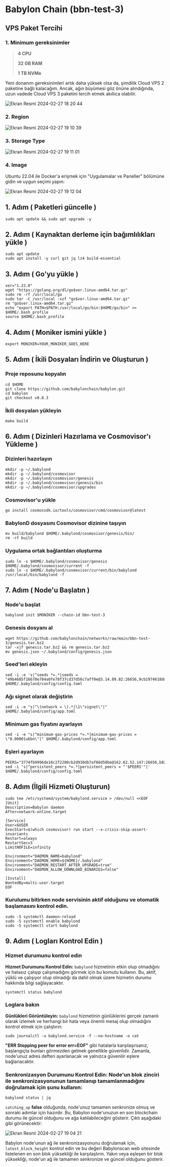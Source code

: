 # Babylon Chain (bbn-test-3)

## VPS Paket Tercihi

### 1. Minimum gereksinimler

> **4 CPU**
> 
> **32 GB RAM**
> 
> **1 TB NVMe**

Yeni donanım gereksinimleri artık daha yüksek olsa da, şimdilik Cloud VPS 2 paketine bağlı kalacağım. Ancak, ağın büyümesi göz önüne alındığında, uzun vadede Cloud VPS 3 paketini tercih etmek akıllıca olabilir.
>
![Ekran Resmi 2024-02-27 18 20 44](https://github.com/0xCallmeOzzy/Babylon-Chain-bbn-test-3/assets/132007152/92b1de86-b730-4727-bda9-cb4dd573a0ef)

### 2. Region

![Ekran Resmi 2024-02-27 19 10 39](https://github.com/0xCallmeOzzy/Babylon-Chain-bbn-test-3/assets/132007152/fa8e0bda-8082-4096-b25c-90487c971d26)

### 3. Storage Type

![Ekran Resmi 2024-02-27 19 11 01](https://github.com/0xCallmeOzzy/Babylon-Chain-bbn-test-3/assets/132007152/32584796-1686-4884-9f3b-beda04b13638)

### 4. Image

Ubuntu 22.04 ile Docker'a erişmek için "Uygulamalar ve Paneller" bölümüne gidin ve uygun seçimi yapın:

![Ekran Resmi 2024-02-27 19 12 04](https://github.com/0xCallmeOzzy/Babylon-Chain-bbn-test-3/assets/132007152/f6ac6ce2-7faa-467c-98d7-4b4976c2b8c2)

## 1. Adım ( Paketleri güncelle )

```
sudo apt update && sudo apt upgrade -y
```

## 2. Adım ( Kaynaktan derleme için bağımlılıkları yükle )

```
sudo apt update
sudo apt install -y curl git jq lz4 build-essential
```

## 3. Adım ( Go'yu yükle )

```
ver="1.22.0"
wget "https://golang.org/dl/go$ver.linux-amd64.tar.gz"
sudo rm -rf /usr/local/go
sudo tar -C /usr/local -xzf "go$ver.linux-amd64.tar.gz"
rm "go$ver.linux-amd64.tar.gz"
echo "export PATH=$PATH:/usr/local/go/bin:$HOME/go/bin" >> $HOME/.bash_profile
source $HOME/.bash_profile
```

## 4. Adım ( Moniker ismini yükle )

```
export MONIKER=YOUR_MONIKER_GOES_HERE
```

## 5. Adım ( İkili Dosyaları İndirin ve Oluşturun )

### Proje reposunu kopyalın

```
cd $HOME
git clone https://github.com/babylonchain/babylon.git
cd babylon
git checkout v0.8.3
```

### İkili dosyaları yükleyin

```
make build
```

## 6. Adım ( Dizinleri Hazırlama ve Cosmovisor'ı Yükleme )

### Dizinleri hazırlayın

```
mkdir -p ~/.babylond
mkdir -p ~/.babylond/cosmovisor
mkdir -p ~/.babylond/cosmovisor/genesis
mkdir -p ~/.babylond/cosmovisor/genesis/bin
mkdir -p ~/.babylond/cosmovisor/upgrades
```

### Cosmovisor'u yükle

```
go install cosmossdk.io/tools/cosmovisor/cmd/cosmovisor@latest
```

### BabylonD dosyasını Cosmovisor dizinine taşıyın

```
mv build/babylond $HOME/.babylond/cosmovisor/genesis/bin/
rm -rf build
```

### Uygulama ortak bağlantıları oluşturma

```
sudo ln -s $HOME/.babylond/cosmovisor/genesis $HOME/.babylond/cosmovisor/current -f
sudo ln -s $HOME/.babylond/cosmovisor/current/bin/babylond /usr/local/bin/babylond -f
```

## 7. Adım ( Node'u Başlatın )

### Node'u başlat

```
babylond init $MONIKER --chain-id bbn-test-3
```

### Genesis dosyanı al

```
wget https://github.com/babylonchain/networks/raw/main/bbn-test-3/genesis.tar.bz2
tar -xjf genesis.tar.bz2 && rm genesis.tar.bz2
mv genesis.json ~/.babylond/config/genesis.json
```

### Seed'leri ekleyin

```
sed -i -e 's|^seeds *=.*|seeds = "49b4685f16670e784a0fe78f37cd37d56c7aff0e@3.14.89.82:26656,9cb1974618ddd541c9a4f4562b842b96ffaf1446@3.16.63.237:26656"|' $HOME/.babylond/config/config.toml
```

### Ağı signet olarak değiştirin

```
sed -i -e "s|^\(network = \).*|\1\"signet\"|" $HOME/.babylond/config/app.toml
```

### Minimum gas fiyatını ayarlayın

```
sed -i -e "s|^minimum-gas-prices *=.*|minimum-gas-prices = \"0.00001ubbn\"|" $HOME/.babylond/config/app.toml
```

### Eşleri ayarlayın

```
PEERS="3774fb9996de16c2f2280cb2d938db7af88d50be@162.62.52.147:26656,b82b321380d1d949d1eed6da03696b1b2ef987ba@148.251.176.236:3000,3fb6251a235480e81c8f964ff25304b2b4e7a071@43.128.69.178:26501,c0ee3e7f140b2de189ce853cfccb9fb2d922eb66@95.217.203.226:26656,e46f38454d4fb889f5bae202350930410a23b986@65.21.205.113:26656,25abb614b96fa606fb5514fcf711635e8e861d8f@217.72.207.107:26656,670d3cc0b1b4d008db95110557190b1d51c3cc87@43.156.24.202:26501,8e4e408a2e157e7ed3fce000525ff8ba22e8f6a8@135.181.58.31:26656,c3e82156a0e2f3d5373d5c35f7879678f29eaaad@144.76.28.163:46656,82191d0763999d30e3ddf96cc366b78694d8cee1@162.19.169.211:26656,26acaa8356468376abcfbbafb92e45fcb9fb14c7@65.109.64.179:26656,bb60df4fc43fd4915e16a779611e919fda4a57cb@95.216.187.89:26656,73d0b886307757aa7e0778ca272851c1d24c2e7d@135.181.246.250:3400,35abd10cba77f9d2b9b575dfa0c7c8c329bf4da3@104.196.182.128:26656,26cb133489436035829b6920e89105046eccc841@178.63.95.125:26656,2b9433ec17f98c902ce6bf0031342f20fb6e9cf8@80.64.208.1:26656,9d840ebd61005b1b1b1794c0cf11ef253faf9a84@43.157.95.203:26656,59b484e1370f211ba74f5b8e1316a0752a55d090@65.108.75.197:26656,fd837edb83d1ad175041b9a72ae6b0f5874d1df7@3.136.250.177:26656,564af85d70a1f7227146b1840f467015f8e9af5a@141.95.110.70:26656,a1a0ec58bf2be5ba114a648f84e53e776f5e4902@3.139.218.231:26656,868730197ee267db3c772414ec1cd2085cc036d4@148.251.235.130:17656,ce1caddb401d530cc2039b219de07994fc333dcf@162.19.97.200:26656,79973384380cb9135411bd6d79c7159f51373b18@133.242.221.45:26656,94039e66a22103ce28c85852c594cacabc6decd1@37.27.54.184:27656,e2a105f8da7a3653fe8149471d84ca1e39d51e53@161.97.131.159:20656,163ba24f7ef8f1a4393d7a12f11f62da4370f494@89.117.57.201:10656,ac65cb7c09f9b0f8aaf2605a9cf9d5684cda87d9@3.129.218.47:26656,2cc3d19c8126a3cecdb95401a525d6a2832a76b8@121.78.247.252:33656,11a40047f142b07119b29262da9f7800640b0699@88.217.142.242:16456,4d992a77957f6937a275a7966ad906f9c3e2f0be@114.203.200.187:26656,09ecb5c2c5c039b35e87be56b43263d1b1552208@109.199.114.30:26656,3bd2dbed00eab2bdf777ecb012ceff403659f8ef@18.171.248.222:26656,be1ff98cfdad3b765d3ef0ebd44ead182a020d23@95.217.35.179:26656,1bdc05708ad36cd25b3696e67ac455b00d480656@37.60.243.219:26656,26240e4061426d22d5594f91f2754a28a80494bc@109.199.96.75:26656,7720914dd724043a1cd5950fad726f67e155fb15@88.198.54.190:43656,ddd6f401792e0e35f5a04789d4db7dc386efc499@135.181.182.162:26656,5afce223a3b96954d0fbbac00c22318600c7b6b9@173.249.44.69:26656,798836777efb5555cfb940129e2073b44f9117e5@141.94.143.203:55706,21d9dd05fa924cbcdaf501b92b74bf106af29c95@89.58.32.218:25000,8566da036cb96a50b011f7a04eb796748f71a71e@51.89.40.26:26656,90eac330252ff51bf461602e7b8df054ce8583ae@65.109.64.57:26656,d43f2ed7961c199dc304e3e34d03247f0aa0615e@51.158.77.69:26656,424325d33fcc86c1cfc085cf412b105348ac2fcd@65.109.85.221:2050,86e9a68f0fd82d6d711aa20cc2083c836fb8c083@222.106.187.14:56000,5b197ab8f05c0140d622b258f0734a3bb7c4128d@88.198.8.79:2050,326fee158e9e24a208e53f6703c076e1465e739d@193.34.212.39:26659,259e9bdb6aabf01f42cdd5367f69aab5996afea4@37.27.59.71:20656,5463943178cdb57a02d6d20964e4061dfcf0afb4@142.132.154.53:20656,b9aaacb74ff31b304c294bdfc7d59c616e8b811a@213.202.212.75:26656,179a498904d880587cc37d07ebd1e01ff81a02fe@3.139.215.161:26656,a25c37941e272b5ed0ea40e8f39e95c0d9c55083@178.63.105.185:26656,05ec92459362ea3969a8980ec87e64df49cf8826@65.108.236.43:21156,e3b214c693b386d118ea4fd9d56ea0600739d910@65.108.195.152:26656,f7c9542e9d9af79f37d1698839787a86f7f8aef0@37.60.234.51:26656,59df4b3832446cd0f9c369da01f2aa5fe9647248@65.109.97.139:26656,5e02bb2c9a644afae6109bf2c264d356fad27618@15.165.166.210:26656,49b15e202497c231ebe7b2a56bb46cfc60eff78c@135.181.134.151:46656,6990fd085c9e2e8c9256f144799d18df51f74022@141.94.195.144:26656,118d4b1b0f58d9c038fafc18085808a593539e7a@78.46.71.227:26656,6359d70612b9abf7d4d458dc1938ec06f2a21652@129.226.152.250:26501,b4215706647068b234d8b72da1736b0e460e5cf1@65.21.228.25:26656,e27df9014fd0d37d917fb33f2d9de7500a8fab70@35.91.9.184:26656,5145171795b9929c41374ce02feef8d11228c33b@160.202.128.199:55706,1eb7b2585cf32255abc0371cd07624cba0706e29@103.35.191.186:26656,2abdfe743b995a8d86fa32f8a38127f1e36a628d@207.180.204.34:26656,4e893ae5671ac29b90229ec69528f731b5e359bb@36.153.240.230:26656,197d15d24b7f83bff06ef6e8ecc6120c5a14a556@37.60.227.81:26656,5b124ed79f5f0c02ffca4bfb8a73469265f46de1@3.132.112.231:26656,f887f4a18019563bcf3fc23079eb68b86931a766@37.60.226.84:16456,f0043c64dff1f95d356107b9f31ace39b4154990@38.242.253.112:26656,bcc5bd089b30bc8c96095a5cd4a8cd45e8c197a0@112.213.190.1:26656,bdd106eaa1b0ecb5ea13e03344147f34d1f457a1@65.108.43.51:26656,89a4dbf6593caa6d337cf02b049cab245ceb6ede@128.140.73.180:26656,7138083f9a513a33d3fd4d477d28436ff368367a@84.247.133.117:26656,0c9f976c92bcffeab19944b83b056d06ea44e124@5.78.110.19:26656,8f618f4f40d1c27e27b760ca10246b8b113e94be@18.222.121.72:26656,10b483d706782dd53834eca77562e081e52b16dd@3.137.160.91:26656,b1783b0d95ffeeac6c81be47ff8552bbc27bc054@18.191.27.217:26656,6460741d8b2701f6d733e0c5a9a52a9d5a924c9f@217.76.63.213:26656,94a6b8d058bc3db464ab8ec0b824cd40c09a2385@3.131.193.119:26656,9f7fd2aebea04d099eb9a60c8483a5b88a5b1db6@161.97.123.142:26656,d9b3f259aa6271351485e75c1adfc949a6c8919d@38.242.253.115:26656,73c9f1a0eba78497adadfd3a23b6391219eae29d@43.128.123.8:26501,d06147e71166c7e5fdf97378aa32ba5ef2a2be2f@43.134.176.53:26501,dbceef939143cdbf7131d9a185314c4849c81a98@202.61.199.52:26656,395af7ddf487e3adb1600adfdf276e9410d2bc39@36.189.234.219:26656,fad3a0485745a49a6f95a9d61cda0615dcc6beff@89.58.62.213:26501,f90d6a73190698aaec5554839229cad20693e04a@37.27.14.222:26656,9e36d595b69c75f94771d9dee791f822578e14da@173.212.244.215:26656,be95de5f28496fe8b7e93ce5ccbeec9db271520b@162.19.95.240:14656,e8f550ed3fea54eda7fa3f8ed3d6b17cb222fedf@95.111.239.100:26656,36123e2b3e3612c6a4abf6c81b71546168f7688d@109.199.114.26:26656,6c14e076d92f715b0a1f7b03b09af8c28f0d9469@65.108.153.90:26656,a31b620c076899133e44d195eae0d6308283230d@57.128.19.189:26656,4dbf5157b735de59fb84be26f2bd40a16cee056c@54.238.212.246:26656,1ecc4a9d703ad52d16bf30a592597c948c115176@165.154.244.14:26656,6e96d1fa4ff9cc573b3c41c3f722aa9b373d886e@154.91.1.78:26656,b5bbe6054b46055242aa72e71614c5b14527dce3@150.109.95.158:26501,37d27ecded8181952f99648628ff2c8d85286432@62.195.206.235:26656,ac0b5e230dfdc573f74642c48898e1398a1e5050@65.108.78.101:26656,0ccb869ba63cf7730017c357189d01b20e4eb277@185.84.224.125:20656,86eecc48c181a2e508852f6f3a170b99a09cae87@74.208.197.25:26656,e9913c53da2a7a1432ee65e17f8b90b072ff3ee6@109.199.113.189:26656,1a0b3386617587ad7e678e0ea522c79f1fe4113a@65.109.88.254:38656,07d1b69e4dc56d46dabe8f5eb277fcde0c6c9d1e@23.88.5.169:17656,fb5ea45358d13679518f43d995f42442a79b161f@185.246.87.105:56656,b80b2fb6002557b468add907074d0bf2ef4f911e@158.220.84.179:29656,ef83feb0f03af81e65a9fa511f7a99401308a99a@43.156.182.164:26501,3deaff1478542cf7f28123ad33be50d4bc08b728@2.56.97.152:26656,40662747f0e01678dbdf1e50879f40a68139d7aa@35.163.58.204:26656,b08f08b8f10103ce97f3b5cbd274795687ce4866@164.68.96.90:26656,68de398f1d36546c002086b91f6018ed5c6105f2@5.189.136.136:26656,34807baef8c02bc202fb14035f7d375a6a5ff30e@95.217.193.182:21656,69c1b7e1eb114703733c3000baa6c008ebc70073@65.109.113.233:20656"
sed -i 's|^persistent_peers *=.*|persistent_peers = "'$PEERS'"|' $HOME/.babylond/config/config.toml
```

## 8. Adım (İlgili Hizmeti Oluşturun)

```
sudo tee /etc/systemd/system/babylond.service > /dev/null <<EOF
[Unit]
Description=Babylon daemon
After=network-online.target

[Service]
User=$USER
ExecStart=$(which cosmovisor) run start --x-crisis-skip-assert-invariants
Restart=always
RestartSec=3
LimitNOFILE=infinity

Environment="DAEMON_NAME=babylond"
Environment="DAEMON_HOME=${HOME}/.babylond"
Environment="DAEMON_RESTART_AFTER_UPGRADE=true"
Environment="DAEMON_ALLOW_DOWNLOAD_BINARIES=false"

[Install]
WantedBy=multi-user.target
EOF
```

### Kurulumu bitirken node servisinin aktif olduğunu ve otomatik başlamasını kontrol edin.

```
sudo -S systemctl daemon-reload
sudo -S systemctl enable babylond
sudo -S systemctl start babylond
```

## 9. Adım ( Logları Kontrol Edin )

### Hizmet durumunu kontrol edin

**Hizmet Durumunu Kontrol Edin:** `babylond` hizmetinin etkin olup olmadığını ve hatasız çalışıp çalışmadığını görmek için bu komutu kullanın. 
Bu, aktif, yüklü ve çalışıyor olup olmadığı da dahil olmak üzere hizmetin durumu hakkında bilgi sağlayacaktır.

```
systemctl status babylond
```

### Loglara bakın

**Günlükleri Görüntüleyin:** `babylond` hizmetinin günlüklerini gerçek zamanlı olarak izlemek ve herhangi bir hata veya önemli mesaj olup olmadığını kontrol etmek için çalıştırın:

```
sudo journalctl -u babylond.service -f --no-hostname -o cat
```

**"ERR Stopping peer for error err=EOF"** gibi hatalarla karşılaşırsanız, başlangıçta bunları görmezden gelmek genellikle güvenlidir. 
Zamanla, node'unuz adres defteri ayarlanacak ve yalnızca güvenilir eşlere bağlanacaktır.


### **Senkronizasyon Durumunu Kontrol Edin:** Node'un blok zinciri ile senkronizasyonunun tamamlanıp tamamlanmadığını doğrulamak için şunu kullanın:

```
babylond status | jq
```

`catching_up` **false** olduğunda, node'unuz tamamen senkronize olmuş ve sonraki adımlar için hazırdır. 
Bu, Babylon node'unuzun en son blockchain durumu ile güncel olduğunu ve ağa katılabileceğini gösterir. Çıktı aşağıdaki gibi görünecektir:

![Ekran Resmi 2024-02-27 19 04 21](https://github.com/0xCallmeOzzy/Babylon-Chain-bbn-test-3/assets/132007152/caa9c01e-e4c8-4384-9668-98bfb31b4e01)


Babylon node'unun ağ ile senkronizasyonunu doğrulamak için, `latest_block_height` kontrol edin ve bu değeri Babylonscan web sitesinde listelenen en son blok yüksekliği ile karşılaştırın. 
Yakın veya eşleşen bir blok yüksekliği, node'un ağ ile tamamen senkronize ve güncel olduğunu gösterir.








